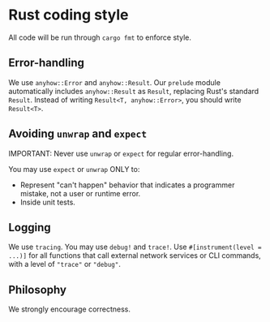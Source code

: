 # Rust coding style

All code will be run through `cargo fmt` to enforce style.

## Error-handling

We use `anyhow::Error` and `anyhow::Result`.  Our `prelude` module automatically includes `anyhow::Result` as `Result`, replacing Rust's standard `Result`. Instead of writing `Result<T, anyhow::Error>`, you should write `Result<T>`.

## Avoiding `unwrap` and `expect`

IMPORTANT: Never use `unwrap` or `expect` for regular error-handling.

You may use `expect` or `unwrap` ONLY to:

- Represent "can't happen" behavior that indicates a programmer mistake, not a user or runtime error.
- Inside unit tests.

## Logging

We use `tracing`. You may use `debug!` and `trace!`. Use `#[instrument(level = ...)]` for all functions that call external network services or CLI commands, with a level of `"trace"` or `"debug"`.

## Philosophy

We strongly encourage correctness.

